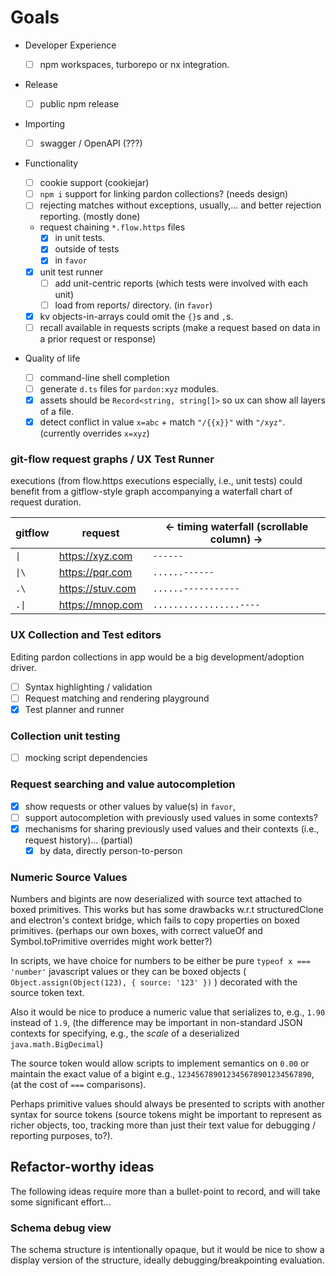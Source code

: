 # Goals

- Developer Experience

  - [ ] npm workspaces, turborepo or nx integration.

- Release

  - [ ] public npm release

- Importing

  - [ ] swagger / OpenAPI (???)

- Functionality

  - [ ] cookie support (cookiejar)
  - [ ] `npm i` support for linking pardon collections? (needs design)
  - [ ] rejecting matches without exceptions, usually,... and better rejection
        reporting. (mostly done)
  - request chaining `*.flow.https` files
    - [x] in unit tests.
    - [x] outside of tests
    - [x] in `favor`
  - [x] unit test runner
    - [ ] add unit-centric reports (which tests were involved with each unit)
    - [ ] load from reports/ directory. (in `favor`)
  - [x] kv objects-in-arrays could omit the `{}`s and `,`s.
  - [ ] recall available in requests scripts (make a request based on data in a
        prior request or response)

- Quality of life

  - [ ] command-line shell completion
  - [ ] generate `d.ts` files for `pardon:xyz` modules.
  - [x] assets should be `Record<string, string[]>` so ux can show all layers of
        a file.
  - [x] detect conflict in value `x=abc` + match `"/{{x}}"` with `"/xyz"`.
        (currently overrides `x=xyz`)

### git-flow request graphs / UX Test Runner

executions (from flow.https executions especially, i.e., unit tests) could
benefit from a gitflow-style graph accompanying a waterfall chart of request
duration.

| gitflow | request          | &lt;- timing waterfall (scrollable column) -&gt; |
| ------- | ---------------- | ------------------------------------------------ |
| `\| `   | https://xyz.com  | `------`                                         |
| `\|\`   | https://pqr.com  | `......------`                                   |
| `.\`    | https://stuv.com | `......-----------`                              |
| `.\|`   | https://mnop.com | `.................----`                          |

### UX Collection and Test editors

Editing pardon collections in app would be a big development/adoption driver.

- [ ] Syntax highlighting / validation
- [ ] Request matching and rendering playground
- [x] Test planner and runner

### Collection unit testing

- [ ] mocking script dependencies

### Request searching and value autocompletion

- [x] show requests or other values by value(s) in `favor`,
- [ ] support autocompletion with previously used values in some contexts?
- [x] mechanisms for sharing previously used values and their contexts (i.e.,
      request history)... (partial)
  - [x] by data, directly person-to-person

### Numeric Source Values

Numbers and bigints are now deserialized with source text attached to boxed
primitives. This works but has some drawbacks w.r.t structuredClone and
electron's context bridge, which fails to copy properties on boxed primitives.
(perhaps our own boxes, with correct valueOf and Symbol.toPrimitive overrides
might work better?)

In scripts, we have choice for numbers to be either be pure
`typeof x === 'number'` javascript values or they can be boxed objects (
`Object.assign(Object(123), { source: '123' })` ) decorated with the source
token text.

Also it would be nice to produce a numeric value that serializes to, e.g.,
`1.90` instead of `1.9`, (the difference may be important in non-standard JSON
contexts for specifying, e.g., the _scale_ of a deserialized
`java.math.BigDecimal`)

The source token would allow scripts to implement semantics on `0.00` or
maintain the exact value of a bigint e.g., `123456789012345678901234567890`, (at
the cost of `===` comparisons).

Perhaps primitive values should always be presented to scripts with another
syntax for source tokens (source tokens might be important to represent as
richer objects, too, tracking more than just their text value for debugging /
reporting purposes, to?).

## Refactor-worthy ideas

The following ideas require more than a bullet-point to record, and will take
some significant effort...

### Schema debug view

The schema structure is intentionally opaque, but it would be nice to show a
display version of the structure, ideally debugging/breakpointing evaluation.
